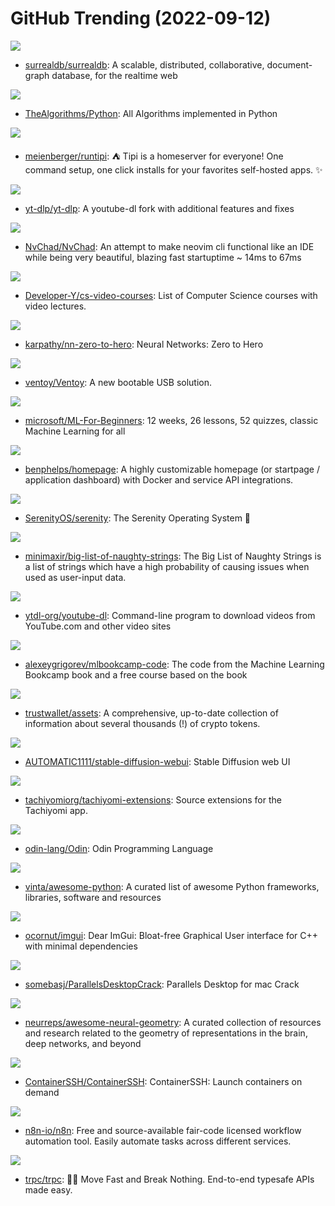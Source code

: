 # GitHub Trending (2022-09-12)

![](https://img.shields.io/badge/Rust-New%20472-green?style=flat-square&logo=appveyor)
- [surrealdb/surrealdb](https://github.com/surrealdb/surrealdb): A scalable, distributed, collaborative, document-graph database, for the realtime web

![](https://img.shields.io/badge/Python-New%20151-green?style=flat-square&logo=appveyor)
- [TheAlgorithms/Python](https://github.com/TheAlgorithms/Python): All Algorithms implemented in Python

![](https://img.shields.io/badge/TypeScript-New%20785-green?style=flat-square&logo=appveyor)
- [meienberger/runtipi](https://github.com/meienberger/runtipi): ⛺️ Tipi is a homeserver for everyone! One command setup, one click installs for your favorites self-hosted apps. ✨

![](https://img.shields.io/badge/Python-New%20128-green?style=flat-square&logo=appveyor)
- [yt-dlp/yt-dlp](https://github.com/yt-dlp/yt-dlp): A youtube-dl fork with additional features and fixes

![](https://img.shields.io/badge/Lua-New%20116-green?style=flat-square&logo=appveyor)
- [NvChad/NvChad](https://github.com/NvChad/NvChad): An attempt to make neovim cli functional like an IDE while being very beautiful, blazing fast startuptime ~ 14ms to 67ms

![](https://img.shields.io/badge/none-New%20142-green?style=flat-square&logo=appveyor)
- [Developer-Y/cs-video-courses](https://github.com/Developer-Y/cs-video-courses): List of Computer Science courses with video lectures.

![](https://img.shields.io/badge/Jupyter%20Notebook-New%20181-green?style=flat-square&logo=appveyor)
- [karpathy/nn-zero-to-hero](https://github.com/karpathy/nn-zero-to-hero): Neural Networks: Zero to Hero

![](https://img.shields.io/badge/C-New%2074-green?style=flat-square&logo=appveyor)
- [ventoy/Ventoy](https://github.com/ventoy/Ventoy): A new bootable USB solution.

![](https://img.shields.io/badge/Jupyter%20Notebook-New%2044-green?style=flat-square&logo=appveyor)
- [microsoft/ML-For-Beginners](https://github.com/microsoft/ML-For-Beginners): 12 weeks, 26 lessons, 52 quizzes, classic Machine Learning for all

![](https://img.shields.io/badge/JavaScript-New%20118-green?style=flat-square&logo=appveyor)
- [benphelps/homepage](https://github.com/benphelps/homepage): A highly customizable homepage (or startpage / application dashboard) with Docker and service API integrations.

![](https://img.shields.io/badge/C%2B%2B-New%2013-green?style=flat-square&logo=appveyor)
- [SerenityOS/serenity](https://github.com/SerenityOS/serenity): The Serenity Operating System 🐞

![](https://img.shields.io/badge/Python-New%20190-green?style=flat-square&logo=appveyor)
- [minimaxir/big-list-of-naughty-strings](https://github.com/minimaxir/big-list-of-naughty-strings): The Big List of Naughty Strings is a list of strings which have a high probability of causing issues when used as user-input data.

![](https://img.shields.io/badge/Python-New%2085-green?style=flat-square&logo=appveyor)
- [ytdl-org/youtube-dl](https://github.com/ytdl-org/youtube-dl): Command-line program to download videos from YouTube.com and other video sites

![](https://img.shields.io/badge/Jupyter%20Notebook-New%20174-green?style=flat-square&logo=appveyor)
- [alexeygrigorev/mlbookcamp-code](https://github.com/alexeygrigorev/mlbookcamp-code): The code from the Machine Learning Bookcamp book and a free course based on the book

![](https://img.shields.io/badge/Go-New%203-green?style=flat-square&logo=appveyor)
- [trustwallet/assets](https://github.com/trustwallet/assets): A comprehensive, up-to-date collection of information about several thousands (!) of crypto tokens.

![](https://img.shields.io/badge/Python-New%20228-green?style=flat-square&logo=appveyor)
- [AUTOMATIC1111/stable-diffusion-webui](https://github.com/AUTOMATIC1111/stable-diffusion-webui): Stable Diffusion web UI

![](https://img.shields.io/badge/Kotlin-New%203-green?style=flat-square&logo=appveyor)
- [tachiyomiorg/tachiyomi-extensions](https://github.com/tachiyomiorg/tachiyomi-extensions): Source extensions for the Tachiyomi app.

![](https://img.shields.io/badge/Odin-New%2014-green?style=flat-square&logo=appveyor)
- [odin-lang/Odin](https://github.com/odin-lang/Odin): Odin Programming Language

![](https://img.shields.io/badge/Python-New%20173-green?style=flat-square&logo=appveyor)
- [vinta/awesome-python](https://github.com/vinta/awesome-python): A curated list of awesome Python frameworks, libraries, software and resources

![](https://img.shields.io/badge/C%2B%2B-New%2026-green?style=flat-square&logo=appveyor)
- [ocornut/imgui](https://github.com/ocornut/imgui): Dear ImGui: Bloat-free Graphical User interface for C++ with minimal dependencies

![](https://img.shields.io/badge/Shell-New%20177-green?style=flat-square&logo=appveyor)
- [somebasj/ParallelsDesktopCrack](https://github.com/somebasj/ParallelsDesktopCrack): Parallels Desktop for mac Crack

![](https://img.shields.io/badge/none-New%2047-green?style=flat-square&logo=appveyor)
- [neurreps/awesome-neural-geometry](https://github.com/neurreps/awesome-neural-geometry): A curated collection of resources and research related to the geometry of representations in the brain, deep networks, and beyond

![](https://img.shields.io/badge/Go-New%20132-green?style=flat-square&logo=appveyor)
- [ContainerSSH/ContainerSSH](https://github.com/ContainerSSH/ContainerSSH): ContainerSSH: Launch containers on demand

![](https://img.shields.io/badge/TypeScript-New%2037-green?style=flat-square&logo=appveyor)
- [n8n-io/n8n](https://github.com/n8n-io/n8n): Free and source-available fair-code licensed workflow automation tool. Easily automate tasks across different services.

![](https://img.shields.io/badge/TypeScript-New%20115-green?style=flat-square&logo=appveyor)
- [trpc/trpc](https://github.com/trpc/trpc): 🧙‍♀️ Move Fast and Break Nothing. End-to-end typesafe APIs made easy.

